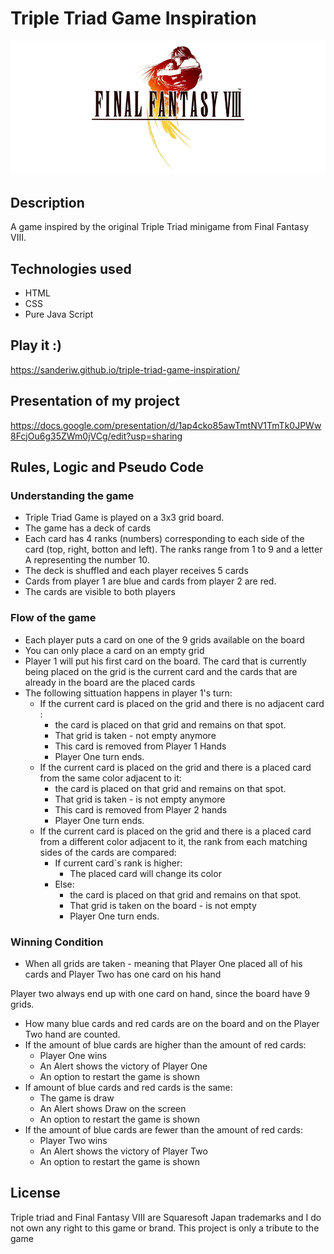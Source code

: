 # Triple Triad Game Inspiration

![alt text](https://github.com/sanderiw/triple-triad-game-inspiration/blob/main/assets/img/finalfantasy_logo.png)

## Description

A game inspired by the original Triple Triad minigame from Final Fantasy VIII.

## Technologies used

- HTML
- CSS
- Pure Java Script

## Play it :)
https://sanderiw.github.io/triple-triad-game-inspiration/


## Presentation of my project
https://docs.google.com/presentation/d/1ap4cko85awTmtNV1TmTk0JPWw8FcjOu6g35ZWm0jVCg/edit?usp=sharing

## Rules, Logic and Pseudo Code

### Understanding the game

- Triple Triad Game is played on a 3x3 grid board.
- The game has a deck of cards
- Each card has 4 ranks (numbers) corresponding to each side of the card (top, right, botton and left). The ranks range from 1 to 9 and a letter A representing the number 10.
- The deck is shuffled and each player receives 5 cards
- Cards from player 1 are blue and cards from player 2 are red.
- The cards are visible to both players

### Flow of the game

- Each player puts a card on one of the 9 grids available on the board
- You can only place a card on an empty grid
- Player 1 will put his first card on the board. The card that is currently being placed on the grid is the current card and the cards that are already in the board are the placed cards
- The following sittuation happens in player 1's turn:
    - If the current card is placed on the grid and there is no adjacent card :
        - the card is placed on that grid and remains on that spot.
        - That grid is taken - not empty anymore
        - This card is removed from Player 1 Hands
        - Player One turn ends.
    - If the current card is placed on the grid and there is a placed card from the same color adjacent to it:
        - the card is placed on that grid and remains on that spot.
        - That grid is taken - is not empty anymore
        - This card is removed from Player 2 hands
        - Player One turn ends.
    - If the current card is placed on the grid and there is a placed card from a different color adjacent to it, the rank from each matching sides of the cards are compared:
        - If current card`s rank is higher:
            - The placed card will change its color
        - Else:
            - the card is placed on that grid and remains on that spot.
            - That grid is taken on the board - is not empty
            - Player One turn ends.

### Winning Condition

- When all grids are taken - meaning that Player One placed all of his cards and Player Two has one card on his hand

Player two always end up with one card on hand, since the board have 9 grids.

- How many blue cards and red cards are on the board and on the Player Two hand are counted.
- If the amount of blue cards are higher than the amount of red cards:
    - Player One wins
    - An Alert shows the victory of Player One
    - An option to restart the game is shown
- If amount of blue cards and red cards is the same:
    - The game is draw
    - An Alert shows Draw on the screen
    - An option to restart the game is shown
- If the amount of blue cards are fewer than the amount of red cards:
    - Player Two wins
    - An Alert shows the victory of Player Two
    - An option to restart the game is shown

## License
Triple triad and Final Fantasy VIII are Squaresoft Japan trademarks and I do not own any right to this game or brand. This project is only a tribute to the game


